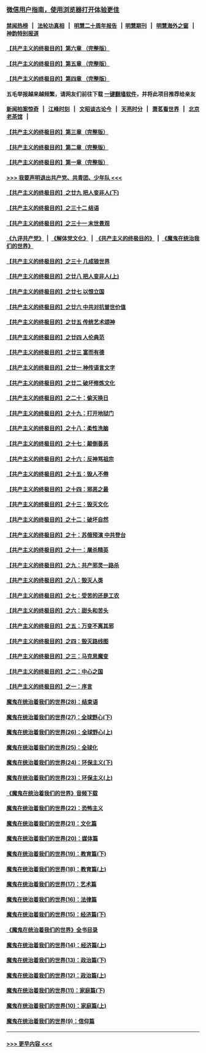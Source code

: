 ### [微信用户指南，使用浏览器打开体验更佳](https://github.com/gfw-breaker/banned-news1/blob/master/indexes/wechat-guide.md?t=0)
#### [禁闻热榜](热点新闻.md?t=0)  &nbsp;&nbsp;|&nbsp;&nbsp; [法轮功真相](https://github.com/gfw-breaker/truth/blob/master/README.md?t=0) &nbsp;&nbsp;|&nbsp;&nbsp; [明慧二十周年报告](https://github.com/gfw-breaker/mh-reports/blob/master/README.md?t=0) &nbsp;&nbsp;|&nbsp;&nbsp;[明慧期刊](https://github.com/gfw-breaker/mh-qikan) &nbsp;&nbsp;|&nbsp;&nbsp; [明慧海外之窗](https://github.com/gfw-breaker/mh-news/blob/master/README.md?t=0) &nbsp;&nbsp;|&nbsp;&nbsp; [神韵特别报道](https://github.com/gfw-breaker/mh-news/blob/master/shenyun.md?t=0)
#### [【共产主义的终极目的】第六章 （完整版）](../pages/nsc422/n11428913.md?t=02170711) 
#### [【共产主义的终极目的】第五章 （完整版）](../pages/nsc422/n11428912.md?t=02170711) 
#### [【共产主义的终极目的】第四章 （完整版）](../pages/nsc422/n11428907.md?t=02170711) 
#### 五毛举报越来越频繁，请网友们前往下载 [一键翻墙软件](https://github.com/gfw-breaker/ssr-accounts)，并将此项目推荐给亲友
#### [新闻拍案惊奇](https://github.com/gfw-breaker/banned-news1/blob/master/pages/link4.md) &nbsp;&nbsp;|&nbsp;&nbsp; [江峰时刻](https://github.com/gfw-breaker/banned-news1/blob/master/pages/link4.md) &nbsp;&nbsp;|&nbsp;&nbsp; [文昭谈古论今](https://github.com/gfw-breaker/banned-news1/blob/master/pages/link4.md) &nbsp;&nbsp;|&nbsp;&nbsp; [天亮时分](https://github.com/gfw-breaker/banned-news1/blob/master/pages/link4.md) &nbsp;&nbsp;|&nbsp;&nbsp; [萧茗看世界](https://github.com/gfw-breaker/banned-news1/blob/master/pages/link4.md) &nbsp;&nbsp;|&nbsp;&nbsp; [北京老茶馆](https://github.com/gfw-breaker/banned-news1/blob/master/pages/link4.md) &nbsp;&nbsp;|&nbsp;&nbsp; 
#### [【共产主义的终极目的】第三章（完整版）](../pages/nsc422/n11428848.md?t=02170711) 
#### [【共产主义的终极目的】第二章（完整版）](../pages/nsc422/n11428831.md?t=02170711) 
#### [【共产主义的终极目的】第一章（完整版）](../pages/nsc422/n11417651.md?t=02170711) 
#### [>>> 我要声明退出共产党、共青团、少年队 <<<](https://github.com/begood0513/goodnews/blob/master/quit/letter.md) 
#### [【共产主义的终极目的】之廿九 把人变非人(下)](../pages/nsc422/n11344140.md?t=02170711) 
#### [【共产主义的终极目的】之三十二 结语](../pages/nsc422/n11360535.md?t=02170711) 
#### [【共产主义的终极目的】之三十一 末世景观](../pages/nsc422/n11351129.md?t=02170711) 
#### [《九评共产党》](https://github.com/begood0513/9ping.md/blob/master/README.md) &nbsp;|&nbsp; [《解体党文化》](../../../../jtdwh.md/blob/master/README.md)  &nbsp;|&nbsp; [《共产主义的终极目的》](../../../../gczydzjmd.md/blob/master/README.md) &nbsp;|&nbsp; [《魔鬼在统治我们的世界》](../../../../mgztzwmdsj.md/blob/master/README.md) 
#### [【共产主义的终极目的】之三十 几成狼世界](../pages/nsc422/n11348280.md?t=02170711) 
#### [【共产主义的终极目的】之廿八 把人变非人(上)](../pages/nsc422/n11340492.md?t=02170711) 
#### [【共产主义的终极目的】之廿七 以恨立国](../pages/nsc422/n11336944.md?t=02170711) 
#### [【共产主义的终极目的】之廿六 中共对抗普世价值](../pages/nsc422/n11324785.md?t=02170711) 
#### [【共产主义的终极目的】之廿五 传统艺术颂神](../pages/nsc422/n11296396.md?t=02170711) 
#### [【共产主义的终极目的】之廿四 人伦典范](../pages/nsc422/n11296397.md?t=02170711) 
#### [【共产主义的终极目的】之廿三 富而有德](../pages/nsc422/n11283598.md?t=02170711) 
#### [【共产主义的终极目的】之廿一 神传语言文字](../pages/nsc422/n11263265.md?t=02170711) 
#### [【共产主义的终极目的】之廿二 破坏修炼文化](../pages/nsc422/n11245728.md?t=02170711) 
#### [【共产主义的终极目的】之二十：偷天换日](../pages/nsc422/n11238846.md?t=02170711) 
#### [【共产主义的终极目的】之十九：打开地狱门](../pages/nsc422/n11206376.md?t=02170711) 
#### [【共产主义的终极目的】之十八：柔性洗脑](../pages/nsc422/n11199994.md?t=02170711) 
#### [【共产主义的终极目的】之十七：颠倒善恶](../pages/nsc422/n11179782.md?t=02170711) 
#### [【共产主义的终极目的】之十六：反神骂祖宗](../pages/nsc422/n11166798.md?t=02170711) 
#### [【共产主义的终极目的】之十五：毁人不倦](../pages/nsc422/n11166792.md?t=02170711) 
#### [【共产主义的终极目的】之十四：邪恶之最](../pages/nsc422/n11150249.md?t=02170711) 
#### [【共产主义的终极目的】之十三：毁灭文化](../pages/nsc422/n11135227.md?t=02170711) 
#### [【共产主义的终极目的】之十二：破坏自然](../pages/nsc422/n11135214.md?t=02170711) 
#### [【共产主义的终极目的】之十：苏俄预演 中共登台](../pages/nsc422/n11118424.md?t=02170711) 
#### [【共产主义的终极目的】之十一：屠杀精英](../pages/nsc422/n11118442.md?t=02170711) 
#### [【共产主义的终极目的】之九：共产邪灵一路杀](../pages/nsc422/n11114139.md?t=02170711) 
#### [【共产主义的终极目的】之八：毁灭人类](../pages/nsc422/n11108503.md?t=02170711) 
#### [【共产主义的终极目的】之七：受苦的还是工农](../pages/nsc422/n11101809.md?t=02170711) 
#### [【共产主义的终极目的】之六：甜头和苦头](../pages/nsc422/n11096971.md?t=02170711) 
#### [【共产主义的终极目的】之五：万变不离其邪](../pages/nsc422/n11091285.md?t=02170711) 
#### [【共产主义的终极目的】之四：毁灭路线图](../pages/nsc422/n11086284.md?t=02170711) 
#### [【共产主义的终极目的】之三：马克思魔变](../pages/nsc422/n11061941.md?t=02170711) 
#### [【共产主义的终极目的】之二：中心之国](../pages/nsc422/n11047728.md?t=02170711) 
#### [【共产主义的终极目的】之一：序言](../pages/nsc422/n11086077.md?t=02170711) 
#### [魔鬼在统治着我们的世界(28)：结束语](../pages/nsc422/n10936246.md?t=02170711) 
#### [魔鬼在统治着我们的世界(27)：全球野心(下)](../pages/nsc422/n10928319.md?t=02170711) 
#### [魔鬼在统治着我们的世界(26)：全球野心(上)](../pages/nsc422/n10900318.md?t=02170711) 
#### [魔鬼在统治着我们的世界(25)：全球化](../pages/nsc422/n10788205.md?t=02170711) 
#### [魔鬼在统治着我们的世界(24)：环保主义(下)](../pages/nsc422/n10695307.md?t=02170711) 
#### [魔鬼在统治着我们的世界(23)：环保主义(上)](../pages/nsc422/n10688613.md?t=02170711) 
#### [《魔鬼在统治着我们的世界》音频下载](../pages/nsc422/n10635553.md?t=02170711) 
#### [魔鬼在统治着我们的世界(22)：恐怖主义](../pages/nsc422/n10614727.md?t=02170711) 
#### [魔鬼在统治着我们的世界(21)：文化篇](../pages/nsc422/n10597706.md?t=02170711) 
#### [魔鬼在统治着我们的世界(20)：媒体篇](../pages/nsc422/n10586579.md?t=02170711) 
#### [魔鬼在统治着我们的世界(19)：教育篇(下)](../pages/nsc422/n10564808.md?t=02170711) 
#### [魔鬼在统治着我们的世界(18)：教育篇(上)](../pages/nsc422/n10526970.md?t=02170711) 
#### [魔鬼在统治着我们的世界(17)：艺术篇](../pages/nsc422/n10499093.md?t=02170711) 
#### [魔鬼在统治着我们的世界(16)：法律篇](../pages/nsc422/n10485969.md?t=02170711) 
#### [魔鬼在统治着我们的世界(15)：经济篇(下)](../pages/nsc422/n10469975.md?t=02170711) 
#### [《魔鬼在统治着我们的世界》全书目录](../pages/nsc422/n10464261.md?t=02170711) 
#### [魔鬼在统治着我们的世界(14)：经济篇(上)](../pages/nsc422/n10457370.md?t=02170711) 
#### [魔鬼在统治着我们的世界(13)：政治篇(下)](../pages/nsc422/n10448270.md?t=02170711) 
#### [魔鬼在统治着我们的世界(12)：政治篇(上)](../pages/nsc422/n10444576.md?t=02170711) 
#### [魔鬼在统治着我们的世界(11)：家庭篇(下)](../pages/nsc422/n10440961.md?t=02170711) 
#### [魔鬼在统治着我们的世界(10)：家庭篇(上)](../pages/nsc422/n10435448.md?t=02170711) 
#### [魔鬼在统治着我们的世界(9)：信仰篇](../pages/nsc422/n10432159.md?t=02170711) 

----
#### [ >>> 更早内容 <<< ](../indexes/nsc422-earlier.md)

